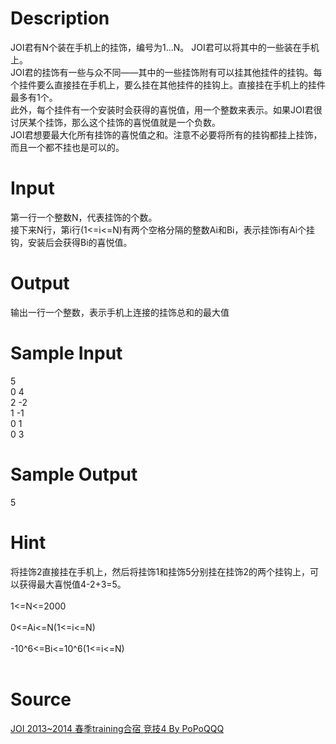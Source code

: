 
# Description

<div class="content"><div>JOI君有N个装在手机上的挂饰，编号为1...N。 JOI君可以将其中的一些装在手机上。</div>
<div>JOI君的挂饰有一些与众不同——其中的一些挂饰附有可以挂其他挂件的挂钩。每个挂件要么直接挂在手机上，要么挂在其他挂件的挂钩上。直接挂在手机上的挂件最多有1个。</div>
<div>此外，每个挂件有一个安装时会获得的喜悦值，用一个整数来表示。如果JOI君很讨厌某个挂饰，那么这个挂饰的喜悦值就是一个负数。</div>
<div>JOI君想要最大化所有挂饰的喜悦值之和。注意不必要将所有的挂钩都挂上挂饰，而且一个都不挂也是可以的。</div>
<p></p></div>

# Input

<div class="content"><div>第一行一个整数N，代表挂饰的个数。</div>
<div>接下来N行，第i行(1&lt;=i&lt;=N)有两个空格分隔的整数Ai和Bi，表示挂饰i有Ai个挂钩，安装后会获得Bi的喜悦值。 </div>
<p></p></div>

# Output

<div class="content"><div>输出一行一个整数，表示手机上连接的挂饰总和的最大值</div>
<p></p></div>

# Sample Input

<div class="content"><span class="sampledata">5<br/>
0 4<br/>
2 -2<br/>
1 -1<br/>
0 1<br/>
0 3</span></div>

# Sample Output

<div class="content"><span class="sampledata">5</span></div>

# Hint

<div class="content"><p></p><div>将挂饰2直接挂在手机上，然后将挂饰1和挂饰5分别挂在挂饰2的两个挂钩上，可以获得最大喜悦值4-2+3=5。</div><br/>
<div>1&lt;=N&lt;=2000</div><br/>
<div>0&lt;=Ai&lt;=N(1&lt;=i&lt;=N)</div><br/>
<div>-10^6&lt;=Bi&lt;=10^6(1&lt;=i&lt;=N)</div><br/>
<p></p><p></p></div>

# Source

<div class="content"><p><a href="problemset.php?search=JOI 2013~2014 春季training合宿 竞技4 By PoPoQQQ">JOI 2013~2014 春季training合宿 竞技4 By PoPoQQQ</a></p></div>

